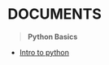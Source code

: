# DOCUMENTS
> __Python Basics__
  * [Intro to python](https://github.com/nikhilvkn/python-wiki/wiki/Python-Introduction)
